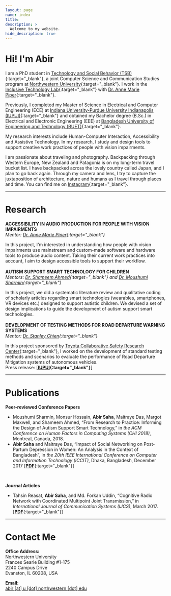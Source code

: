 ```yaml
---
layout: page
name: index
title:
description: >
  Welcome to my website.
hide_description: true
---
```


# Hi! I'm Abir

I am a PhD student in [Technology and Social Behavior (TSB)](http://tsb.northwestern.edu/){:target="_blank"}, a joint Computer Science and Communication Studies program at [Northwestern University](http://www.northwestern.edu/){:target="_blank"}. I work in the [Inclusive Technology Lab](http://inclusive.northwestern.edu/){:target="_blank"} with [Dr. Anne Marie Piper](http://ampiper.soc.northwestern.edu/){:target="_blank"}.  

Previously, I completed my Master of Science in Electrical and Computer Engineering (ECE) at [Indiana University-Purdue University Indianapolis (IUPUI)](http://www.iupui.edu){:target="_blank"} and obtained my Bachelor degree (B.Sc.) in Electrical and Electronic Engineering (EEE) at [Bangladesh University of Engineering and Technology (BUET)](http://www.buet.ac.bd/){:target="_blank"}.  

My research interests include Human-Computer Interaction, Accessibility and Assistive Technology. In my research, I study and design tools to support creative work practices of people with vision impairments.  

I am passionate about traveling and photography. Backpacking through Western Europe, New Zealand and Patagonia is on my long-term travel bucket list. I have backpacked across the lovely country called Japan, and I plan to go back again. Through my camera and lens, I try to capture the juxtaposition of architecture, nature and humans as I travel through places and time. You can find me on [Instagram](http://instagram.com/abirsaha_){:target="_blank"}.

---
# Research

**ACCESSIBILITY IN AUDIO PRODUCTION FOR PEOPLE WITH VISION IMPAIRMENTS**  
*Mentor: [Dr. Anne Marie Piper](https://ampiper.soc.northwestern.edu/){:target="_blank"}*

In this project, I'm interested in understanding how people with vision impairments use mainstream and custom-made software and hardware tools to produce audio content. Taking their current work practices into account, I aim to design accessible tools to support their workflow.  
<br/>
**AUTISM SUPPORT SMART TECHNOLOGY FOR CHILDREN**    
*Mentors:  [Dr. Shameem Ahmed](https://facultyweb.cs.wwu.edu/~ahmeds/){:target="_blank"}  and  [Dr. Moushumi Sharmin](https://facultyweb.cs.wwu.edu/~sharmim/){:target="_blank"}*

In this project, we did a systematic literature review and qualitative coding of scholarly articles regarding smart technologies (wearables, smartphones, VR devices etc.) designed to support autistic children. We devised a set of design implications to guide the development of autism support smart technologies.  
<br/>
**DEVELOPMENT OF TESTING METHODS FOR ROAD DEPARTURE WARNING SYSTEMS**  
*Mentor:  [Dr. Stanley Chien](http://www.engr.iupui.edu/main/people/detail.php?id=schien){:target="_blank"}*

In this project sponsored by  [Toyota Collaborative Safety Research Center](https://www.toyota.com/csrc/){:target="_blank"}, I worked on the development of standard testing methods and scenarios to evaluate the performance of Road Departure Mitigation systems of autonomous vehicles.  
Press release: [**[IUPUI](https://news.iu.edu/stories/2017/06/iupui/releases/20-tasi-toyota-autonomous-vehicles.html){:target="_blank"}**]

---
# Publications

**Peer-reviewed  Conference Papers**
 - Moushumi Sharmin, Monsur Hossain, **Abir Saha**, Maitraye Das, Margot Maxwell, and Shameem Ahmed, “From ​Research ​to Practice: ​Informing ​the ​Design ​of Autism ​Support ​Smart ​Technology,” in *the ACM Conference on Human Factors in Computing Systems (CHI 2018)*, Montreal, Canada, 2018.
 - **Abir Saha** and Maitraye Das, “Impact of Social Networking on Post-Partum Depression in Women: An Analysis in the Context of Bangladesh”, in  *the 20th IEEE International Conference on Computer and Information Technology (ICCIT)*, Dhaka, Bangladesh, December 2017 [[**PDF**](https://doi.org/10.1109/ICCITECHN.2017.8281831){:target="_blank"}]  
<br>

**Journal Articles**

 - Tahsin Reasat, **Abir Saha**, and Md. Forkan Uddin, “Cognitive Radio Network with Coordinated Multipoint Joint Transmission,” in *International Journal of Communication Systems (IJCS)*, March 2017. [[**PDF**](http://onlinelibrary.wiley.com/doi/10.1002/dac.3310/abstract){:target="_blank"}]  

---
# Contact Me

**Office Address:**  
Northwestern University  
Frances Searle Building  #1-175  
2240 Campus Drive  
Evanston, IL 60208, USA

**Email:**  
<ins>abir [at] u [dot] northwestern [dot] edu<ins/>
